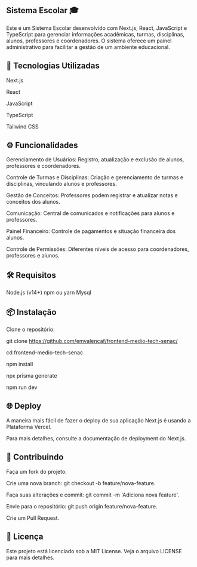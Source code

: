 ## Sistema Escolar 🎓
Este é um Sistema Escolar desenvolvido com Next.js, React, JavaScript e TypeScript para gerenciar informações acadêmicas, turmas, disciplinas, alunos, professores e coordenadores. O sistema oferece um painel administrativo para facilitar a gestão de um ambiente educacional.

## 🚀 Tecnologias Utilizadas
Next.js

React

JavaScript

TypeScript  

Tailwind CSS

## ⚙️ Funcionalidades

Gerenciamento de Usuários: Registro, atualização e exclusão de alunos, professores e coordenadores.  

Controle de Turmas e Disciplinas: Criação e gerenciamento de turmas e disciplinas, vinculando alunos e professores.  

Gestão de Conceitos: Professores podem registrar e atualizar notas e conceitos dos alunos.  

Comunicação: Central de comunicados e notificações para alunos e professores.  

Painel Financeiro: Controle de pagamentos e situação financeira dos alunos.  

Controle de Permissões: Diferentes níveis de acesso para coordenadores, professores e alunos.  

## 🛠️ Requisitos
Node.js (v14+)
npm ou yarn
Mysql
## 📦 Instalação
Clone o repositório:

git clone https://github.com/emvalencaf/frontend-medio-tech-senac/

cd frontend-medio-tech-senac  

npm install  

npx prisma generate  

npm run dev  

## 🌐 Deploy  

A maneira mais fácil de fazer o deploy de sua aplicação Next.js é usando a Plataforma Vercel.

Para mais detalhes, consulte a documentação de deployment do Next.js.

## 🤝 Contribuindo  

Faça um fork do projeto.  

Crie uma nova branch: git checkout -b feature/nova-feature.  

Faça suas alterações e commit: git commit -m 'Adiciona nova feature'.  

Envie para o repositório: git push origin feature/nova-feature.  

Crie um Pull Request.

## 📄 Licença
Este projeto está licenciado sob a MIT License. Veja o arquivo LICENSE para mais detalhes.
